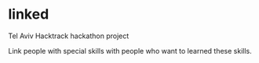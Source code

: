 # linked
Tel Aviv Hacktrack hackathon project

Link people with special skills with people who want to learned these skills.
